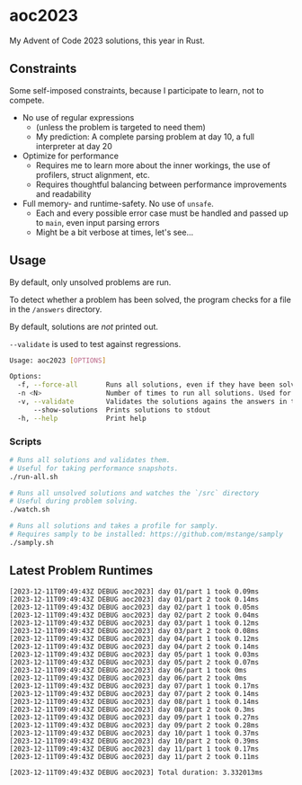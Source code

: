 # aoc2023

My Advent of Code 2023 solutions, this year in Rust.

## Constraints

Some self-imposed constraints, because I participate to learn, not to compete.

- No use of regular expressions
  - (unless the problem is targeted to need them)
  - My prediction: A complete parsing problem at day 10,
    a full interpreter at day 20
- Optimize for performance
  - Requires me to learn more about the inner workings, the use of profilers,
    struct alignment, etc.
  - Requires thoughtful balancing between performance improvements and readability
- Full memory- and runtime-safety. No use of `unsafe`.
  - Each and every possible error case must be handled and passed up to `main`,
    even input parsing errors
  - Might be a bit verbose at times, let's see...

## Usage

By default, only unsolved problems are run.

To detect whether a problem has been solved,
the program checks for a file in the `/answers` directory.

By default, solutions are _not_ printed out.

`--validate` is used to test against regressions.

```bash
Usage: aoc2023 [OPTIONS]

Options:
  -f, --force-all       Runs all solutions, even if they have been solved already
  -n <N>                Number of times to run all solutions. Used for benchmarking [default: 1]
  -v, --validate        Validates the solutions agains the answers in the /answers directory
      --show-solutions  Prints solutions to stdout
  -h, --help            Print help

```

### Scripts

```bash
# Runs all solutions and validates them.
# Useful for taking performance snapshots.
./run-all.sh

# Runs all unsolved solutions and watches the `/src` directory
# Useful during problem solving.
./watch.sh

# Runs all solutions and takes a profile for samply.
# Requires samply to be installed: https://github.com/mstange/samply
./samply.sh
```

## Latest Problem Runtimes

```log
[2023-12-11T09:49:43Z DEBUG aoc2023] day 01/part 1 took 0.09ms
[2023-12-11T09:49:43Z DEBUG aoc2023] day 01/part 2 took 0.14ms
[2023-12-11T09:49:43Z DEBUG aoc2023] day 02/part 1 took 0.05ms
[2023-12-11T09:49:43Z DEBUG aoc2023] day 02/part 2 took 0.04ms
[2023-12-11T09:49:43Z DEBUG aoc2023] day 03/part 1 took 0.12ms
[2023-12-11T09:49:43Z DEBUG aoc2023] day 03/part 2 took 0.08ms
[2023-12-11T09:49:43Z DEBUG aoc2023] day 04/part 1 took 0.12ms
[2023-12-11T09:49:43Z DEBUG aoc2023] day 04/part 2 took 0.14ms
[2023-12-11T09:49:43Z DEBUG aoc2023] day 05/part 1 took 0.03ms
[2023-12-11T09:49:43Z DEBUG aoc2023] day 05/part 2 took 0.07ms
[2023-12-11T09:49:43Z DEBUG aoc2023] day 06/part 1 took 0ms
[2023-12-11T09:49:43Z DEBUG aoc2023] day 06/part 2 took 0ms
[2023-12-11T09:49:43Z DEBUG aoc2023] day 07/part 1 took 0.17ms
[2023-12-11T09:49:43Z DEBUG aoc2023] day 07/part 2 took 0.14ms
[2023-12-11T09:49:43Z DEBUG aoc2023] day 08/part 1 took 0.14ms
[2023-12-11T09:49:43Z DEBUG aoc2023] day 08/part 2 took 0.3ms
[2023-12-11T09:49:43Z DEBUG aoc2023] day 09/part 1 took 0.27ms
[2023-12-11T09:49:43Z DEBUG aoc2023] day 09/part 2 took 0.28ms
[2023-12-11T09:49:43Z DEBUG aoc2023] day 10/part 1 took 0.37ms
[2023-12-11T09:49:43Z DEBUG aoc2023] day 10/part 2 took 0.39ms
[2023-12-11T09:49:43Z DEBUG aoc2023] day 11/part 1 took 0.17ms
[2023-12-11T09:49:43Z DEBUG aoc2023] day 11/part 2 took 0.11ms

[2023-12-11T09:49:43Z DEBUG aoc2023] Total duration: 3.332013ms
```
